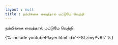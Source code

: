 ```yaml
---
layout : null
title : நம்பிக்கை வைத்தால் மட்டுமே வெற்றி
---
```


நம்பிக்கை வைத்தால் மட்டுமே வெற்றி



{% include youtubePlayer.html id='-FSLzmyPv9s' %}
